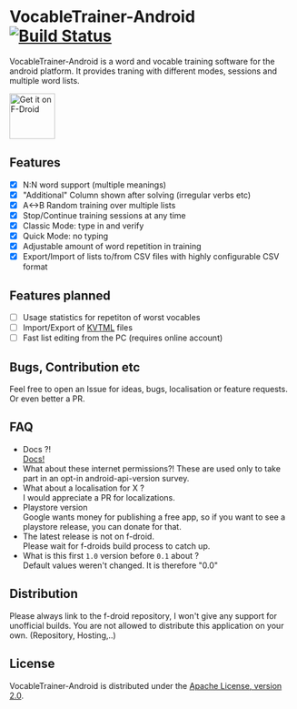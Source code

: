 # VocableTrainer-Android [![Build Status](https://travis-ci.com/0xpr03/VocableTrainer-Android.svg?branch=master)](https://travis-ci.com/0xpr03/VocableTrainer-Android)
VocableTrainer-Android is a word and vocable training software for the android platform.
It provides traning with different modes, sessions and multiple word lists.

<a href="https://f-droid.org/repository/browse/?fdid=vocabletrainer.heinecke.aron.vocabletrainer" target="_blank">
<img src="https://f-droid.org/badge/get-it-on.png" alt="Get it on F-Droid" height="80"/></a>

## Features
- [X] N:N word support (multiple meanings)
- [X] "Additional" Column shown after solving (irregular verbs etc)
- [X] A<->B Random training over multiple lists
- [X] Stop/Continue training sessions at any time
- [X] Classic Mode: type in and verify
- [X] Quick Mode: no typing
- [X] Adjustable amount of word repetition in training
- [X] Export/Import of lists to/from CSV files with highly configurable CSV format

## Features planned
- [ ] Usage statistics for repetiton of worst vocables
- [ ] Import/Export of [KVTML](https://edu.kde.org/contrib/kvtml.php) files
- [ ] Fast list editing from the PC (requires online account)

## Bugs, Contribution etc
Feel free to open an Issue for ideas, bugs, localisation or feature requests. Or even better a PR.

## FAQ
- Docs ?!  
  [Docs!](https://github.com/0xpr03/VocableTrainer-Android/wiki)
- What about these internet permissions?!
  These are used only to take part in an opt-in android-api-version survey.  
- What about a localisation for X ?  
  I would appreciate a PR for localizations.
- Playstore version  
  Google wants money for publishing a free app, so if you want to see a playstore release, you can donate for that.
- The latest release is not on f-droid.  
  Please wait for f-droids build process to catch up.
- What is this first `1.0` version before `0.1` about ?  
  Default values weren't changed. It is therefore "0.0"

## Distribution

Please always link to the f-droid repository, I won't give any support for unofficial builds.
You are not allowed to distribute this application on your own. (Repository, Hosting,..)  

## License

VocableTrainer-Android is distributed under the [Apache License, version 2.0](http://www.apache.org/licenses/LICENSE-2.0.html).

